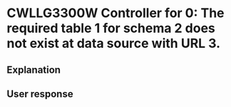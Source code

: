 # CWLLG3300W Controller for 0: The required table 1 for schema 2 does not exist at data source with URL 3.

## Explanation

## User response